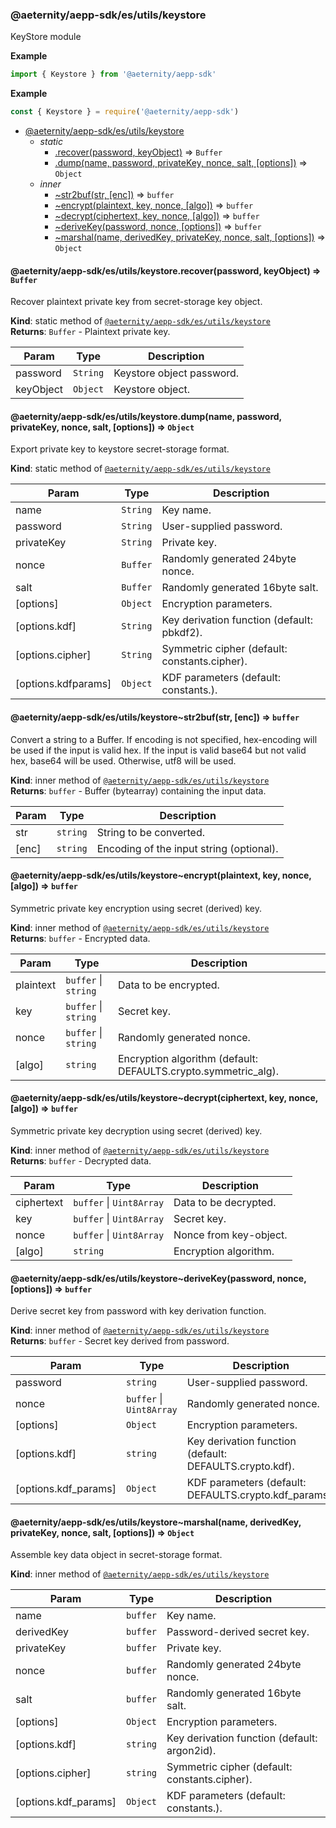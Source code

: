 <a id="module_@aeternity/aepp-sdk/es/utils/keystore"></a>

### @aeternity/aepp-sdk/es/utils/keystore
KeyStore module

**Example**  
```js
import { Keystore } from '@aeternity/aepp-sdk'
```
**Example**  
```js
const { Keystore } = require('@aeternity/aepp-sdk')
```

* [@aeternity/aepp-sdk/es/utils/keystore](#module_@aeternity/aepp-sdk/es/utils/keystore)
    * _static_
        * [.recover(password, keyObject)](#module_@aeternity/aepp-sdk/es/utils/keystore.recover) ⇒ `Buffer`
        * [.dump(name, password, privateKey, nonce, salt, [options])](#module_@aeternity/aepp-sdk/es/utils/keystore.dump) ⇒ `Object`
    * _inner_
        * [~str2buf(str, [enc])](#module_@aeternity/aepp-sdk/es/utils/keystore..str2buf) ⇒ `buffer`
        * [~encrypt(plaintext, key, nonce, [algo])](#module_@aeternity/aepp-sdk/es/utils/keystore..encrypt) ⇒ `buffer`
        * [~decrypt(ciphertext, key, nonce, [algo])](#module_@aeternity/aepp-sdk/es/utils/keystore..decrypt) ⇒ `buffer`
        * [~deriveKey(password, nonce, [options])](#module_@aeternity/aepp-sdk/es/utils/keystore..deriveKey) ⇒ `buffer`
        * [~marshal(name, derivedKey, privateKey, nonce, salt, [options])](#module_@aeternity/aepp-sdk/es/utils/keystore..marshal) ⇒ `Object`

<a id="module_@aeternity/aepp-sdk/es/utils/keystore.recover"></a>

#### @aeternity/aepp-sdk/es/utils/keystore.recover(password, keyObject) ⇒ `Buffer`
Recover plaintext private key from secret-storage key object.

**Kind**: static method of [`@aeternity/aepp-sdk/es/utils/keystore`](#module_@aeternity/aepp-sdk/es/utils/keystore)  
**Returns**: `Buffer` - Plaintext private key.  

| Param | Type | Description |
| --- | --- | --- |
| password | `String` | Keystore object password. |
| keyObject | `Object` | Keystore object. |

<a id="module_@aeternity/aepp-sdk/es/utils/keystore.dump"></a>

#### @aeternity/aepp-sdk/es/utils/keystore.dump(name, password, privateKey, nonce, salt, [options]) ⇒ `Object`
Export private key to keystore secret-storage format.

**Kind**: static method of [`@aeternity/aepp-sdk/es/utils/keystore`](#module_@aeternity/aepp-sdk/es/utils/keystore)  

| Param | Type | Description |
| --- | --- | --- |
| name | `String` | Key name. |
| password | `String` | User-supplied password. |
| privateKey | `String` | Private key. |
| nonce | `Buffer` | Randomly generated 24byte nonce. |
| salt | `Buffer` | Randomly generated 16byte salt. |
| [options] | `Object` | Encryption parameters. |
| [options.kdf] | `String` | Key derivation function (default: pbkdf2). |
| [options.cipher] | `String` | Symmetric cipher (default: constants.cipher). |
| [options.kdfparams] | `Object` | KDF parameters (default: constants.<kdf>). |

<a id="module_@aeternity/aepp-sdk/es/utils/keystore..str2buf"></a>

#### @aeternity/aepp-sdk/es/utils/keystore~str2buf(str, [enc]) ⇒ `buffer`
Convert a string to a Buffer.  If encoding is not specified, hex-encoding
will be used if the input is valid hex.  If the input is valid base64 but
not valid hex, base64 will be used.  Otherwise, utf8 will be used.

**Kind**: inner method of [`@aeternity/aepp-sdk/es/utils/keystore`](#module_@aeternity/aepp-sdk/es/utils/keystore)  
**Returns**: `buffer` - Buffer (bytearray) containing the input data.  

| Param | Type | Description |
| --- | --- | --- |
| str | `string` | String to be converted. |
| [enc] | `string` | Encoding of the input string (optional). |

<a id="module_@aeternity/aepp-sdk/es/utils/keystore..encrypt"></a>

#### @aeternity/aepp-sdk/es/utils/keystore~encrypt(plaintext, key, nonce, [algo]) ⇒ `buffer`
Symmetric private key encryption using secret (derived) key.

**Kind**: inner method of [`@aeternity/aepp-sdk/es/utils/keystore`](#module_@aeternity/aepp-sdk/es/utils/keystore)  
**Returns**: `buffer` - Encrypted data.  

| Param | Type | Description |
| --- | --- | --- |
| plaintext | `buffer` \| `string` | Data to be encrypted. |
| key | `buffer` \| `string` | Secret key. |
| nonce | `buffer` \| `string` | Randomly generated nonce. |
| [algo] | `string` | Encryption algorithm (default: DEFAULTS.crypto.symmetric_alg). |

<a id="module_@aeternity/aepp-sdk/es/utils/keystore..decrypt"></a>

#### @aeternity/aepp-sdk/es/utils/keystore~decrypt(ciphertext, key, nonce, [algo]) ⇒ `buffer`
Symmetric private key decryption using secret (derived) key.

**Kind**: inner method of [`@aeternity/aepp-sdk/es/utils/keystore`](#module_@aeternity/aepp-sdk/es/utils/keystore)  
**Returns**: `buffer` - Decrypted data.  

| Param | Type | Description |
| --- | --- | --- |
| ciphertext | `buffer` \| `Uint8Array` | Data to be decrypted. |
| key | `buffer` \| `Uint8Array` | Secret key. |
| nonce | `buffer` \| `Uint8Array` | Nonce from key-object. |
| [algo] | `string` | Encryption algorithm. |

<a id="module_@aeternity/aepp-sdk/es/utils/keystore..deriveKey"></a>

#### @aeternity/aepp-sdk/es/utils/keystore~deriveKey(password, nonce, [options]) ⇒ `buffer`
Derive secret key from password with key derivation function.

**Kind**: inner method of [`@aeternity/aepp-sdk/es/utils/keystore`](#module_@aeternity/aepp-sdk/es/utils/keystore)  
**Returns**: `buffer` - Secret key derived from password.  

| Param | Type | Description |
| --- | --- | --- |
| password | `string` | User-supplied password. |
| nonce | `buffer` \| `Uint8Array` | Randomly generated nonce. |
| [options] | `Object` | Encryption parameters. |
| [options.kdf] | `string` | Key derivation function (default: DEFAULTS.crypto.kdf). |
| [options.kdf_params] | `Object` | KDF parameters (default: DEFAULTS.crypto.kdf_params). |

<a id="module_@aeternity/aepp-sdk/es/utils/keystore..marshal"></a>

#### @aeternity/aepp-sdk/es/utils/keystore~marshal(name, derivedKey, privateKey, nonce, salt, [options]) ⇒ `Object`
Assemble key data object in secret-storage format.

**Kind**: inner method of [`@aeternity/aepp-sdk/es/utils/keystore`](#module_@aeternity/aepp-sdk/es/utils/keystore)  

| Param | Type | Description |
| --- | --- | --- |
| name | `buffer` | Key name. |
| derivedKey | `buffer` | Password-derived secret key. |
| privateKey | `buffer` | Private key. |
| nonce | `buffer` | Randomly generated 24byte nonce. |
| salt | `buffer` | Randomly generated 16byte salt. |
| [options] | `Object` | Encryption parameters. |
| [options.kdf] | `string` | Key derivation function (default: argon2id). |
| [options.cipher] | `string` | Symmetric cipher (default: constants.cipher). |
| [options.kdf_params] | `Object` | KDF parameters (default: constants.<kdf>). |

